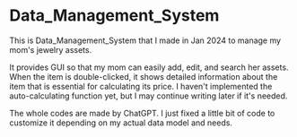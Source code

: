 # Data_Management_System

This is Data_Management_System that I made in Jan 2024 to manage my mom's jewelry assets.

It provides GUI so that my mom can easily add, edit, and search her assets. When the item is double-clicked, it shows detailed information about the item that is essential for calculating its price. I haven't implemented the auto-calculating function yet, but I may continue writing later if it's needed.

The whole codes are made by ChatGPT. I just fixed a little bit of code to customize it depending on my actual data model and needs.
